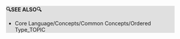 <div style="margin:2em; background-color: #e0e0e0;">

<strong>🔍SEE ALSO🔍</strong>

 * Core Language/Concepts/Common Concepts/Ordered Type_TOPIC

</div>

